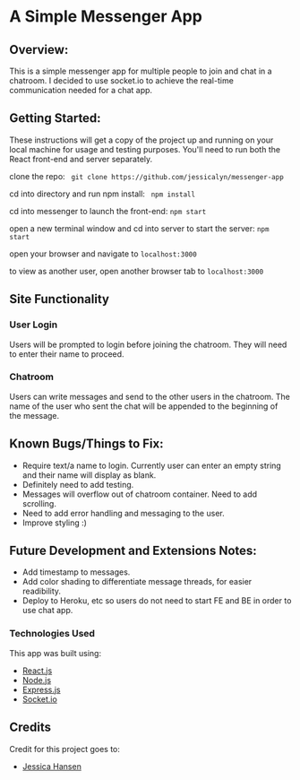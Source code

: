 # A Simple Messenger App

## Overview:

This is a simple messenger app for multiple people to join and chat in a chatroom. I decided to use socket.io to achieve the real-time communication needed for a chat app. 

## Getting Started:

These instructions will get a copy of the project up and running on your local machine for usage and testing purposes. You'll need to run both the React front-end and server separately.

clone the repo: ``` git clone https://github.com/jessicalyn/messenger-app```

cd into directory and run npm install: ``` npm install```

cd into messenger to launch the front-end: ``` npm start ```

open a new terminal window and cd into server to start the server: ``` npm start ```

open your browser and navigate to ``` localhost:3000 ```

to view as another user, open another browser tab to ``` localhost:3000 ```

## Site Functionality

### User Login

Users will be prompted to login before joining the chatroom. They will need to enter their name to proceed.

### Chatroom

Users can write messages and send to the other users in the chatroom. The name of the user who sent the chat will be appended to the beginning of the message.

## Known Bugs/Things to Fix:
- Require text/a name to login. Currently user can enter an empty string and their name will display as blank.
- Definitely need to add testing.
- Messages will overflow out of chatroom container. Need to add scrolling.
- Need to add error handling and messaging to the user.
- Improve styling :)

## Future Development and Extensions Notes:
- Add timestamp to messages.
- Add color shading to differentiate message threads, for easier readibility.
- Deploy to Heroku, etc so users do not need to start FE and BE in order to use chat app.

### Technologies Used
This app was built using:
- [React.js](https://reactjs.org/)
- [Node.js](https://nodejs.org/en/)
- [Express.js](https://expressjs.com/)
- [Socket.io](https://socket.io/)

## Credits
Credit for this project goes to:
- [Jessica Hansen](https://github.com/jessicalyn)
